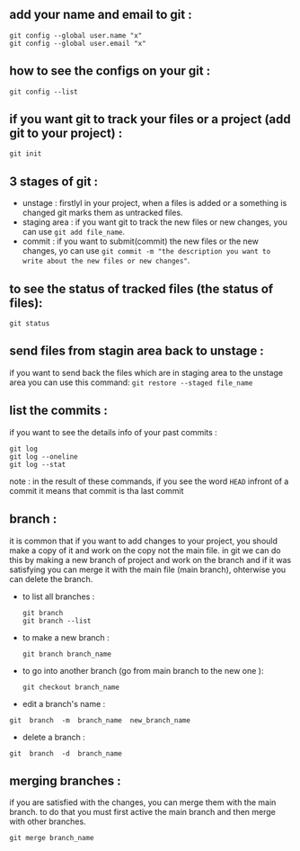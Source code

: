 ## add your name and email to git :
```
git config --global user.name "x"
git config --global user.email "x"
```

## how to see the configs on your git :
```git config --list```

## if you want git to track your files or a project (add git to your project) :
```git init```

## 3 stages of git :
* unstage : firstlyl in your project, when a files is added or a something is changed git marks them as untracked files.
* staging area : if you want git to track the new files or new changes, you can use `git add file_name`.
* commit : if you want to submit(commit) the new files or the new changes, yo can use `git commit -m "the description you want to write about the new files or new changes"`.

## to see the status of tracked files (the status of files):
```git status```

## send files from stagin area back to unstage :
if you want to send back the files which are in staging area to the unstage area you can use this command:
```git restore --staged file_name```

## list the commits :
if you want to see the details info of your past commits :
```
git log
git log --oneline
git log --stat

```
note : in the result of these commands, if you see the word `HEAD` infront of a commit it means that commit is tha last commit

## branch :
it is common that if you want to add changes to your project, you should make a copy of it and work on the copy not the main file.
in git we can do this by making a new branch of project and work on the branch and if it was satisfying you can merge it with the main file (main branch), 
ohterwise you can delete the branch.

* to list all branches :
  ```
  git branch
  git branch --list
  ```

* to make a new branch :
    ```
    git branch branch_name
    ```

* to go into another branch (go from main branch to the new one ):
  ```
  git checkout branch_name
  ```
  
* edit a branch's name :
```
git  branch  -m  branch_name  new_branch_name
``` 

* delete a branch :
```
git  branch  -d  branch_name
```

## merging branches :
if you are satisfied with the changes, you can merge them with the main branch. to do that you must first active the main branch and then merge with other branches.
```
git merge branch_name  
```

